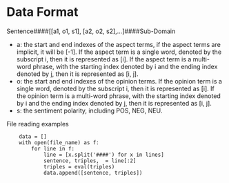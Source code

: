 # Data Format
Sentence####[[a1, o1, s1], [a2, o2, s2],...]####Sub-Domain

* a: the start and end indexes of the aspect terms, if the aspect terms are implicit, it will be [-1]. If the aspect term is a single word, denoted by the subscript i, then it is represented as [i]. If the aspect term is a multi-word phrase, with the starting index denoted by i and the ending index denoted by j, then it is represented as [i, j].
* o: the start and end indexes of the opinion terms. If the opinion term is a single word, denoted by the subscript i, then it is represented as [i]. If the opinion term is a multi-word phrase, with the starting index denoted by i and the ending index denoted by j, then it is represented as [i, j].
* s: the sentiment polarity, including POS, NEG, NEU. 

File reading examples
```
    data = []
    with open(file_name) as f:
        for line in f:
            line = [x.split('####') for x in lines]
            sentence, triples,  = line[:2]
            triples = eval(triples)
            data.append([sentence, triples])
```
